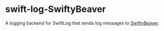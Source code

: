 # swift-log-SwiftyBeaver

A logging backend for SwiftLog that sends log messages to [SwiftyBeaver](https://swiftybeaver.com).
